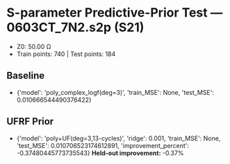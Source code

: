 # S-parameter Predictive-Prior Test — 0603CT_7N2.s2p (S21)
- Z0: 50.00 Ω
- Train points: 740  |  Test points: 184

## Baseline
- {'model': 'poly_complex_logf(deg=3)', 'train_MSE': None, 'test_MSE': 0.010666544490376422}

## UFRF Prior
- {'model': 'poly+UF(deg=3,13-cycles)', 'ridge': 0.001, 'train_MSE': None, 'test_MSE': 0.010706523174612891, 'improvement_percent': -0.37480445773735543}
**Held-out improvement:** -0.37%